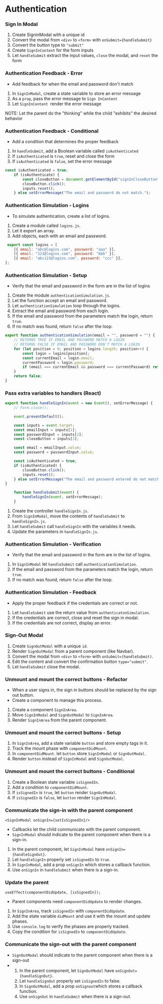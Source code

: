 # Authentication

### Sign In Modal
1. Create SigninModal with a unique id
2. Convert the modal from `<div>` to `<form>` with `onSubmit={handleSubmit}`
3. Convert the button type to `"submit"`
4. Create `SignInContent` for the form inputs
5. Let `handleSubmit` extract the input values, `close` the modal, and `reset` the form

### Authentication Feedback - Error
- Add feedback for when the email and password don't match
1. In `SignInModal`, create a state variable to store an error message
2. As a `prop`, pass the error message to `Sign InContent`
3. Let `SignInContent `render the error message

NOTE: Let the parent do the "thinking" while the child "exhibits" the desired behavior

### Authentication Feedback - Conditional
- Add a condition that determines the proper feedback
  
1. In `handleSubmit`, add a Boolean variable called `isAuthenticated`
2. If `isAuthenticated` is `true`, reset and close the form
3. If `isAuthenticated` is `false`, set the error message

```jsx
const isAuthenticated = true;
    if (isAuthenticate) {
        const closeButton = document.getElementById("signInCloseButton");
        closeButton.click();
        inputs.reset();
    } else setErrorMessage("The email and password do not match.");
```
    
### Authentication Simulation - Logins
- To simulate authentication, create a list of logins.
1. Create a module called `logins.js`.
2. Let it export an array.
3. Add objects, each with an email and password.

```jsx 
 export const logins = [
    [{ email: "abc@logins.com", password: "aaa" }],
    [{ email: "123@logins.com", password: "bbb" }],
    [{ email: "abc123@logins.com", password: "ccc" }],
];   
```

### Authentication Simulation - Setup
- Verify that the email and password in the form are in the list of logins
  
1. Create the module `authenticationSimulation.js`.
2. Let the function accept an email and password.
3. Let `authenticationSimulation` loop through the logins.
4. Extract the email and password from each login.
5. If the email and password from the parameters match the login, return `true`.
6. If no match was found, return `false` after the loop.
```jsx
export function authenticationSimulation(email = "", password = "") {
    // RETURNS TRUE IF EMAIL AND PASSWORD MATCH A LOGIN
    // RETURNS FALSE IF EMAIL AND PASSWORD DON'T MATCH A LOGIN
    for (let position = 0; position < logins.length; position++) {
        const login = logins[position];
        const currentEmail = login.email;
        currentPassword = login.password;
        if (email === currentEmail && password === currentPassword) return true;
    }
    return false;
}
```
### Pass extra variables to handlers (React)
```jsx
export function handleSignIn(event = new Event(), setErrorMessage) {
	// Form.close();

	event.preventDefault();

	const inputs = event.target;
	const emailInput = inputs[1];
	const passwordInput = inputs[2];
	const closeButton = inputs[3];

	const email = emailInput.value;
	const password = passwordInput.value;

	const isAuthenticated = true;
	if (isAuthenticated) {
		closeButton.click();
		inputs.reset();
	} else setErrorMessage("The email and password entered do not match.");
}
```
```js
	function handleSubmit(event) {
		handleSignIn(event, setErrorMessage);
	}
```
1. Create the controller `handleSignIn.js`.
2. From `SignInModal`, move the contents of `handleSubmit` to `handleSignIn.js`.
3. Let `handleSubmit` call `handleSignIn` with the variables it needs.
4. Update the parameters in `handleSignIn.js`.

### Authentication Simulation - Verification
- Verify that the email and password in the form are in the list of logins.
  
1. In `SignInModal` let `handleSubmit` call `authenticationSimulation`.
2. If the email and password from the parameters match the login, return `true`.
3. If no match was found, return `false` after the loop.

### Authentication Simulation - Feedback
- Apply the proper feedback if the credentials are correct or not.

1. Let `handleSubmit` use the return value from `authenticatonSimulation`.
2. If the credentials are correct, close and reset the sign in modal.
3. If the credentials are not correct, display an error.

### Sign-Out Modal
1. Create `SignOutModal` with a unique `id`.
2. Render `SignOutModal` from a parent component (like Navbar).
3. Convert the modal from `<div>` to `<form>` with `onSubmit=(handleSubmit)`.
4. Edit the content and convert the confirmation button `type="submit"`.
5. Let `handleSubmit` close the modal.
   
### Unmount and mount the correct buttons - Refactor
- When a user signs in, the sign in buttons should be replaced by the sign out button.
- Create a component to manage this process.

1.  Create a component `SignInArea`.
2.  Move `SignInModal` and `SignOutModal` to `SignInArea`.
3.  Render `SignInArea` from the parent component.

### Unmount and mount the correct buttons - Setup

1. In `SignInArea`, add a state variable `button` and store empty tags in it.
2. Track the mount phase with `componentDidMount`.
3. In `componentDidMount`. let `button` store `SignInModal` or `SignOutModal`.
4. Render `button` instead of `SignInModal` and `SignOutModal`.

### Unmount and mount the correct buttons - Conditional

1. Create a Boolean state variable `isSignedIn`.
2. Add a condition to `componentDidMount`.
3. If `isSignedIn` is `true`, let `button` render `SignOutModal`.
4. If `isSignedIn` is `false`, let `button` render `SignInModal`.

### Communicate the sign-in with the parent component
`<SignInModal onSignIn={setIsSignedIn}/>`

- Callbacks let the child communicate with the parent component.
- `SignInModal` should indicate to the parent component when there is a sign-in.

1. In the parent component, let `SignInModal` have `onSignIn={handleSignOut}`.
2. Let `handleSignIn` properly set `isSignedIn` to `true`.
3. In `SignInModal`, add a prop `onSignIn` which stores a callback function.
4. Use `onSignIn` in `handleSubmit` when there is a sign-in.

### Update the parent
`useEffect(componentDidUpdate, [isSignedIn]);`

- Parent components need `componentDidUpdate` to render changes.

1. In `SignInArea`, track `isSignedIn` with `componentDidUpdate`.
2. Add the state variable `didMount` and use it with the mount and update phases.
3. Use `console.log` to verify the phases are properly tracked.
4. Copy the condition for `isSignedIn` to `componentDidUpdate`.

### Communicate the sign-out with the parent component
- `SignOutModal` should indicate to the parent component when there is a sign-out
- 
    1. In the parent component, let `SignOutModal` have `onSignOut={handleSignOut}`.
    2. Let  `handleSignOut` properly set `isSignedIn` to false.
    3. In `SignOutModal`, add a prop `onSignout`which stores a callback function.
    4. Use `onSignOut` in `handleSubmit` when there is a sign-out.


